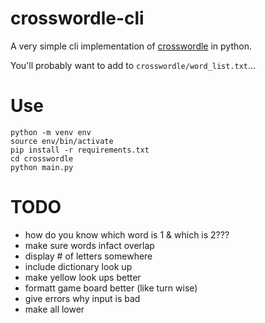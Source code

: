 # crosswordle-cli

A very simple cli implementation of [crosswordle](https://crosswordle.serializer.ca) in python. 

You'll probably want to add to `crosswordle/word_list.txt`...

# Use
```{python}
python -m venv env
source env/bin/activate
pip install -r requirements.txt
cd crosswordle
python main.py
```

# TODO
- how do you know which word is 1 & which is 2???
- make sure words infact overlap
- display # of letters somewhere
- include dictionary look up
- make yellow look ups better
- formatt game board better (like turn wise)
- give errors why input is bad
- make all lower